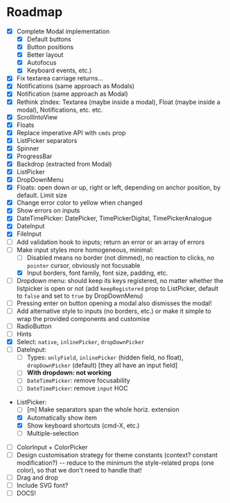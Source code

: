 # Roadmap

- [x] Complete Modal implementation
    + [x] Default buttons
    + [x] Button positions
    + [x] Better layout
    + [x] Autofocus
    + [x] Keyboard events, etc.)
- [x] Fix textarea carriage returns...
- [x] Notifications (same approach as Modals)
- [x] Notification (same approach as Modal)
- [x] Rethink zIndex: Textarea (maybe inside a modal), Float (maybe inside a modal), Notifications, etc. etc.
- [x] ScrollIntoView
- [x] Floats
- [x] Replace imperative API with `cmds` prop
- [x] ListPicker separators
- [x] Spinner
- [x] ProgressBar
- [x] Backdrop (extracted from Modal)
- [x] ListPicker
- [x] DropDownMenu
- [x] Floats: open down or up, right or left, depending on anchor position, by default. Limit size
- [x] Change error color to yellow when changed
- [x] Show errors on inputs
- [x] DateTimePicker: DatePicker, TimePickerDigital, TimePickerAnalogue
- [x] DateInput
- [x] FileInput
- [ ] Add validation hook to inputs; return an error or an array of errors
- [ ] Make input styles more homogeneous, minimal:
    + [ ] Disabled means no border (not dimmed), no reaction to clicks, no `pointer` cursor, obviously not focusable
    + [x] Input borders, font family, font size, padding, etc.
- [ ] Dropdown menu: should keep its keys registered, no matter whether the listpicker is open or not (add `keepRegistered` prop to ListPicker, default to `false` and set to `true` by DropDownMenu)
- [ ] Pressing enter on button opening a modal also dismisses the modal!
- [ ] Add alternative style to inputs (no borders, etc.) or make it simple to wrap the provided components and customise
- [ ] RadioButton
- [ ] Hints
- [x] Select: `native`, `inlinePicker`, `dropDownPicker`
- [ ] DateInput:
    + [ ] Types: `onlyField`, `inlinePicker` (hidden field, no float), `dropDownPicker` (default) [they all have an input field]
    + [ ] **With dropdown: not working**
    + [ ] `DateTimePicker`: remove focusability
    + [ ] `DateTimePicker`: remove `input` HOC
- ListPicker:
    + [ ] [m] Make separators span the whole horiz. extension
    + [x] Automatically show item
    + [x] Show keyboard shortcuts (cmd-X, etc.)
    + [ ] Multiple-selection
- [ ] ColorInput + ColorPicker
- [ ] Design customisation strategy for theme constants (context? constant modification?) -- reduce to the minimum the style-related props (one color), so that we don't need to handle that!
- [ ] Drag and drop
- [ ] Include SVG font?
- [ ] DOCS!
